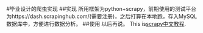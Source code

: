 #毕业设计的爬虫实现
##实现
所用框架为python+scrapy，前期使用的测试平台为https://dash.scrapinghub.com/(需要注册)，之后打算在本地跑，存入MySQL数据库中，方便进行数据分析。
##使用
以后再说。
This is[scrapy中文教程](http://scrapy-chs.readthedocs.org/zh_CN/latest/intro/tutorial.html).